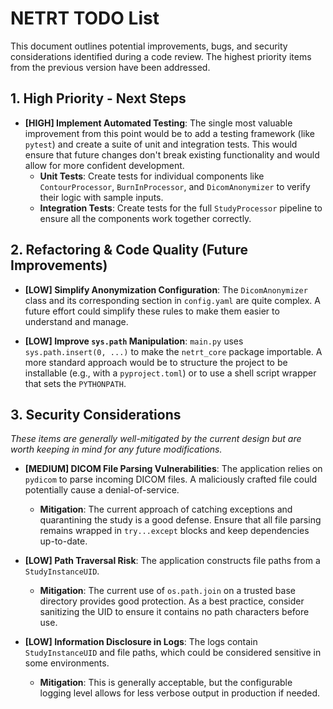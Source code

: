 # NETRT TODO List

This document outlines potential improvements, bugs, and security considerations identified during a code review. The highest priority items from the previous version have been addressed.

## 1. High Priority - Next Steps

-   **[HIGH] Implement Automated Testing**: The single most valuable improvement from this point would be to add a testing framework (like `pytest`) and create a suite of unit and integration tests. This would ensure that future changes don't break existing functionality and would allow for more confident development.
    -   **Unit Tests**: Create tests for individual components like `ContourProcessor`, `BurnInProcessor`, and `DicomAnonymizer` to verify their logic with sample inputs.
    -   **Integration Tests**: Create tests for the full `StudyProcessor` pipeline to ensure all the components work together correctly.

## 2. Refactoring & Code Quality (Future Improvements)

-   **[LOW] Simplify Anonymization Configuration**: The `DicomAnonymizer` class and its corresponding section in `config.yaml` are quite complex. A future effort could simplify these rules to make them easier to understand and manage.

-   **[LOW] Improve `sys.path` Manipulation**: `main.py` uses `sys.path.insert(0, ...)` to make the `netrt_core` package importable. A more standard approach would be to structure the project to be installable (e.g., with a `pyproject.toml`) or to use a shell script wrapper that sets the `PYTHONPATH`.

## 3. Security Considerations

*These items are generally well-mitigated by the current design but are worth keeping in mind for any future modifications.*

-   **[MEDIUM] DICOM File Parsing Vulnerabilities**: The application relies on `pydicom` to parse incoming DICOM files. A maliciously crafted file could potentially cause a denial-of-service. 
    *   **Mitigation**: The current approach of catching exceptions and quarantining the study is a good defense. Ensure that all file parsing remains wrapped in `try...except` blocks and keep dependencies up-to-date.

-   **[LOW] Path Traversal Risk**: The application constructs file paths from a `StudyInstanceUID`. 
    *   **Mitigation**: The current use of `os.path.join` on a trusted base directory provides good protection. As a best practice, consider sanitizing the UID to ensure it contains no path characters before use.

-   **[LOW] Information Disclosure in Logs**: The logs contain `StudyInstanceUID` and file paths, which could be considered sensitive in some environments. 
    *   **Mitigation**: This is generally acceptable, but the configurable logging level allows for less verbose output in production if needed.